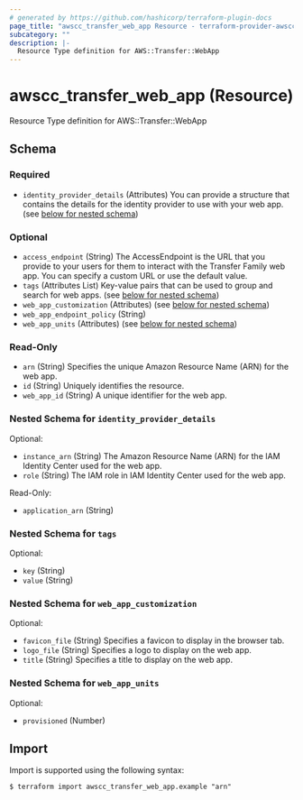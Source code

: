 ```yaml
---
# generated by https://github.com/hashicorp/terraform-plugin-docs
page_title: "awscc_transfer_web_app Resource - terraform-provider-awscc"
subcategory: ""
description: |-
  Resource Type definition for AWS::Transfer::WebApp
---
```


# awscc_transfer_web_app (Resource)

Resource Type definition for AWS::Transfer::WebApp



<!-- schema generated by tfplugindocs -->
## Schema

### Required

- `identity_provider_details` (Attributes) You can provide a structure that contains the details for the identity provider to use with your web app. (see [below for nested schema](#nestedatt--identity_provider_details))

### Optional

- `access_endpoint` (String) The AccessEndpoint is the URL that you provide to your users for them to interact with the Transfer Family web app. You can specify a custom URL or use the default value.
- `tags` (Attributes List) Key-value pairs that can be used to group and search for web apps. (see [below for nested schema](#nestedatt--tags))
- `web_app_customization` (Attributes) (see [below for nested schema](#nestedatt--web_app_customization))
- `web_app_endpoint_policy` (String)
- `web_app_units` (Attributes) (see [below for nested schema](#nestedatt--web_app_units))

### Read-Only

- `arn` (String) Specifies the unique Amazon Resource Name (ARN) for the web app.
- `id` (String) Uniquely identifies the resource.
- `web_app_id` (String) A unique identifier for the web app.

<a id="nestedatt--identity_provider_details"></a>
### Nested Schema for `identity_provider_details`

Optional:

- `instance_arn` (String) The Amazon Resource Name (ARN) for the IAM Identity Center used for the web app.
- `role` (String) The IAM role in IAM Identity Center used for the web app.

Read-Only:

- `application_arn` (String)


<a id="nestedatt--tags"></a>
### Nested Schema for `tags`

Optional:

- `key` (String)
- `value` (String)


<a id="nestedatt--web_app_customization"></a>
### Nested Schema for `web_app_customization`

Optional:

- `favicon_file` (String) Specifies a favicon to display in the browser tab.
- `logo_file` (String) Specifies a logo to display on the web app.
- `title` (String) Specifies a title to display on the web app.


<a id="nestedatt--web_app_units"></a>
### Nested Schema for `web_app_units`

Optional:

- `provisioned` (Number)

## Import

Import is supported using the following syntax:

```shell
$ terraform import awscc_transfer_web_app.example "arn"
```
